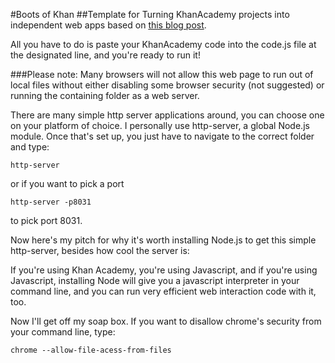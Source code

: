 #Boots of Khan
##Template for Turning KhanAcademy projects into independent web apps based on [this blog post](http://www.petercollingridge.co.uk/blog/running-khan-academy-programs-your-computer).

All you have to do is paste your KhanAcademy code into the code.js file at the designated line, and you're ready to run it!

###Please note:
Many browsers will not allow this web page to run out of local files without either disabling some browser security (not suggested) or running the containing folder as a web server.

There are many simple http server applications around, you can choose one on your platform of choice.  I personally use http-server, a global Node.js module.  Once that's set up, you just have to navigate to the correct folder and type:

	http-server
or if you want to pick a port

	http-server -p8031
to pick port 8031.

Now here's my pitch for why it's worth installing Node.js to get this simple http-server, besides how cool the server is:

If you're using Khan Academy, you're using Javascript, and if you're using Javascript, installing Node will give you a javascript interpreter in your command line, and you can run very efficient web interaction code with it, too.

Now I'll get off my soap box.  If you want to disallow chrome's security from your command line, type:

	chrome --allow-file-acess-from-files